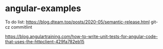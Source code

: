 # angular-examples
To do list:
https://blog.dteam.top/posts/2020-05/semantic-release.html
git-cz
commitlint


https://blog.angulartraining.com/how-to-write-unit-tests-for-angular-code-that-uses-the-httpclient-429fa782eb15

